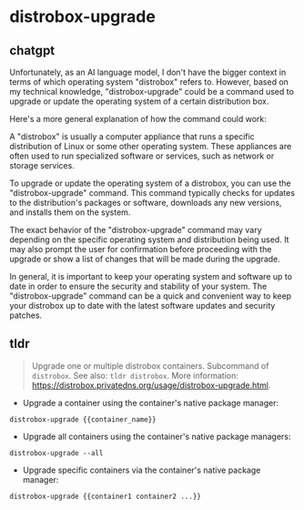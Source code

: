 # distrobox-upgrade 
## chatgpt 
Unfortunately, as an AI language model, I don't have the bigger context in terms of which operating system "distrobox" refers to. However, based on my technical knowledge, "distrobox-upgrade" could be a command used to upgrade or update the operating system of a certain distribution box. 

Here's a more general explanation of how the command could work:

A "distrobox" is usually a computer appliance that runs a specific distribution of Linux or some other operating system. These appliances are often used to run specialized software or services, such as network or storage services.

To upgrade or update the operating system of a distrobox, you can use the "distrobox-upgrade" command. This command typically checks for updates to the distribution's packages or software, downloads any new versions, and installs them on the system.

The exact behavior of the "distrobox-upgrade" command may vary depending on the specific operating system and distribution being used. It may also prompt the user for confirmation before proceeding with the upgrade or show a list of changes that will be made during the upgrade.

In general, it is important to keep your operating system and software up to date in order to ensure the security and stability of your system. The "distrobox-upgrade" command can be a quick and convenient way to keep your distrobox up to date with the latest software updates and security patches. 

## tldr 
 
> Upgrade one or multiple distrobox containers.
> Subcommand of `distrobox`. See also: `tldr distrobox`.
> More information: <https://distrobox.privatedns.org/usage/distrobox-upgrade.html>.

- Upgrade a container using the container's native package manager:

`distrobox-upgrade {{container_name}}`

- Upgrade all containers using the container's native package managers:

`distrobox-upgrade --all`

- Upgrade specific containers via the container's native package manager:

`distrobox-upgrade {{container1 container2 ...}}`
